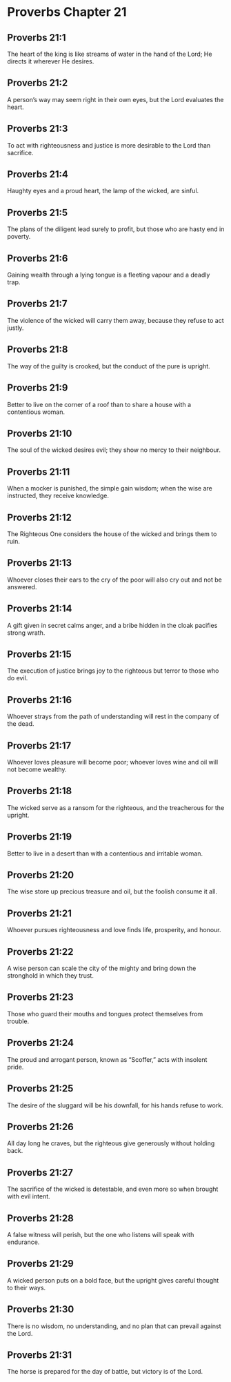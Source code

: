 # Proverbs Chapter 21

## Proverbs 21:1
The heart of the king is like streams of water in the hand of the Lord; He directs it wherever He desires.

## Proverbs 21:2
A person’s way may seem right in their own eyes, but the Lord evaluates the heart.

## Proverbs 21:3
To act with righteousness and justice is more desirable to the Lord than sacrifice.

## Proverbs 21:4
Haughty eyes and a proud heart, the lamp of the wicked, are sinful.

## Proverbs 21:5
The plans of the diligent lead surely to profit, but those who are hasty end in poverty.

## Proverbs 21:6
Gaining wealth through a lying tongue is a fleeting vapour and a deadly trap.

## Proverbs 21:7
The violence of the wicked will carry them away, because they refuse to act justly.

## Proverbs 21:8
The way of the guilty is crooked, but the conduct of the pure is upright.

## Proverbs 21:9
Better to live on the corner of a roof than to share a house with a contentious woman.

## Proverbs 21:10
The soul of the wicked desires evil; they show no mercy to their neighbour.

## Proverbs 21:11
When a mocker is punished, the simple gain wisdom; when the wise are instructed, they receive knowledge.

## Proverbs 21:12
The Righteous One considers the house of the wicked and brings them to ruin.

## Proverbs 21:13
Whoever closes their ears to the cry of the poor will also cry out and not be answered.

## Proverbs 21:14
A gift given in secret calms anger, and a bribe hidden in the cloak pacifies strong wrath.

## Proverbs 21:15
The execution of justice brings joy to the righteous but terror to those who do evil.

## Proverbs 21:16
Whoever strays from the path of understanding will rest in the company of the dead.

## Proverbs 21:17
Whoever loves pleasure will become poor; whoever loves wine and oil will not become wealthy.

## Proverbs 21:18
The wicked serve as a ransom for the righteous, and the treacherous for the upright.

## Proverbs 21:19
Better to live in a desert than with a contentious and irritable woman.

## Proverbs 21:20
The wise store up precious treasure and oil, but the foolish consume it all.

## Proverbs 21:21
Whoever pursues righteousness and love finds life, prosperity, and honour.

## Proverbs 21:22
A wise person can scale the city of the mighty and bring down the stronghold in which they trust.

## Proverbs 21:23
Those who guard their mouths and tongues protect themselves from trouble.

## Proverbs 21:24
The proud and arrogant person, known as “Scoffer,” acts with insolent pride.

## Proverbs 21:25
The desire of the sluggard will be his downfall, for his hands refuse to work.

## Proverbs 21:26
All day long he craves, but the righteous give generously without holding back.

## Proverbs 21:27
The sacrifice of the wicked is detestable, and even more so when brought with evil intent.

## Proverbs 21:28
A false witness will perish, but the one who listens will speak with endurance.

## Proverbs 21:29
A wicked person puts on a bold face, but the upright gives careful thought to their ways.

## Proverbs 21:30
There is no wisdom, no understanding, and no plan that can prevail against the Lord.

## Proverbs 21:31
The horse is prepared for the day of battle, but victory is of the Lord.
